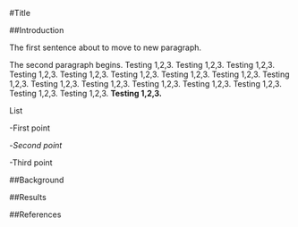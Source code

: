 #Title

##Introduction

The first sentence about to move to new paragraph. 

The second paragraph begins. Testing 1,2,3. Testing 1,2,3. Testing 1,2,3. Testing 1,2,3. Testing 1,2,3. Testing 1,2,3.
Testing 1,2,3. Testing 1,2,3. Testing 1,2,3. Testing 1,2,3. Testing 1,2,3. Testing 1,2,3. Testing 1,2,3. Testing 1,2,3.
Testing 1,2,3. Testing 1,2,3. **Testing 1,2,3.**

List

 -First point
 
 -*Second point*
 
 -Third point
 

##Background

##Results

##References
